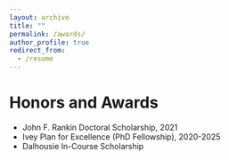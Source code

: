```yaml
---
layout: archive
title: ""
permalink: /awards/
author_profile: true
redirect_from:
  - /resume
---
```


Honors and Awards
======
* John F. Rankin Doctoral Scholarship, 2021
* Ivey Plan for Excellence (PhD Fellowship), 2020-2025
* Dalhousie In-Course Scholarship

